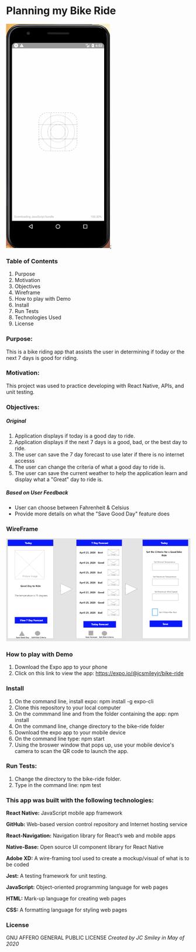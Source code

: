 # Planning my Bike Ride

![gif of app](./bike-ride/assets/wireframe/BikeRide3gif.gif);

### Table of Contents
1. Purpose
2. Motivation
3. Objectives
4. Wireframe
5. How to play with Demo
6. Install
7. Run Tests
8. Technologies Used
9. License


### Purpose:
This is a bike riding app that assists the user in determining if today or the next 7 days is good for riding. 

### Motivation:

This project was used to practice developing with React Native, APIs, and unit testing.

### Objectives:
##### Original
1. Application displays if today is a good day to ride.
2. Application displays if the next 7 days is a good, bad, or the best day to ride.  
3. The user can save the 7 day forecast to use later if there is no internet accesss
4. The user can change the criteria of what a good day to ride is.
5. The user can save the current weather to help the application learn and display what a "Great" day to ride is.

##### Based on User Feedback
- User can choose between Fahrenheit & Celsius
- Provide more details on what the "Save Good Day" feature does

### WireFrame

![Screen-shot of Wireframe in use](./bike-ride/assets/wireframe/bike-ride-wireframe.PNG)

### How to play with Demo
1. Download the Expo app to your phone
2. Click on this link to view the app: https://expo.io/@jcsmileyjr/bike-ride 

### Install
1. On the command line, install expo: npm install -g expo-cli
2. Clone this repository to your local computer
3. On the commmand line and from the folder containing the app: npm install
4. On the command line, change directory to the bike-ride folder
5. Download the expo app to your mobile device
6. On the command line type: npm start
7. Using the broswer window that pops up, use your mobile device's camera to scan the QR code to launch the app.

### Run Tests:
1. Change the directory to the bike-ride folder.
2. Type in the command line: npm test

### This app was built with the following technologies:

**React Native:** JavaScript mobile app framework

**GitHub:** Web-based version control repository and Internet hosting service

**React-Navigation:**  Navigation library for React’s web and mobile apps

**Native-Base:** Open source UI component library for React Native

**Adobe XD:** A wire-framing tool used to create a mockup/visual of what is to be coded

**Jest:** A testing framework for unit testing.

**JavaScript:** Object-oriented programming language for web pages

**HTML:** Mark-up language for creating web pages

**CSS:** A formatting language for styling web pages

### License  
GNU AFFERO GENERAL PUBLIC LICENSE
_Created by JC Smiley in May of 2020_
